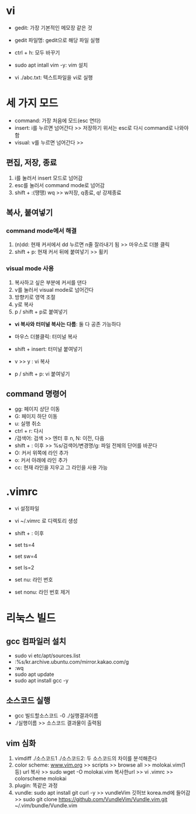 # vi
- gedit: 가장 기본적인 메모장 같은 것
- gedit 파일명: gedit으로 해당 파일 실행

- ctrl + h: 모두 바꾸기

- sudo apt intall vim -y: vim 설치
- vi ./abc.txt: 텍스트파일을 vi로 실행

# 세 가지 모드
- command: 가장 처음에 모드(esc 연타)
- insert: i를 누르면 넘어간다 >> 저장하기 위서는 esc로 다시 command로 나와야 함
- visual: v를 누르면 넘어간다 >> 

## 편집, 저장, 종료
1. i를 눌러서 insert 모드로 넘어감
2. esc를 눌러서 command mode로 넘어감
3. shift + :(땡땡) wq >> w저장, q종료, q! 강제종료

## 복사, 붙여넣기
### command mode에서 해결
1. (n)dd: 현재 커서에서 dd 누르면 n줄 잘라내기 됨 >> 마우스로 더블 클릭
2. shift + p: 현재 커서 뒤에 붙여넣기 >> 휠키

### visual mode 사용
1. 복사하고 싶은 부분에 커서를 댄다
2. v를 눌러서 visual mode로 넘어간다
3. 방향키로 영역 조절
4. y로 복사
5. p / shift + p로 붙여넣기

- **vi 복사와 터미널 복사는 다름**: 둘 다 공존 가능하다
- 마우스 더블클릭: 터미널 복사
- shift + insert: 터미널 붙여넣기

- v >> y : vi 복사
- p / shift + p: vi 붙여넣기

## command 명령어
- gg: 페이지 상단 이동
- G: 페이지 하단 이동
- u: 실행 취소
- ctrl + r: 다시 
- /검색어: 검색 >> 엔터 후 n, N: 이전, 다음
- shift + : 이후 >> %s/검색어/변경명/g: 파일 전체의 단어를 바꾼다
- O: 커서 위쪽에 라인 추가
- o: 커서 아래에 라인 추가
- cc: 현재 라인을 지우고 그 라인을 사용 가능

# .vimrc
- vi 설정파일
- vi ~/.vimrc 로 디렉토리 생성

- shift + : 이후
- set ts=4
- set sw=4
- set ls=2
- set nu: 라인 번호
- set nonu: 라인 번호 제거

# 리눅스 빌드
## gcc 컴파일러 설치
- sudo vi etc/apt/sources.list
- :%s/kr.archive.ubuntu.com/mirror.kakao.com/g
- :wq
- sudo apt update
- sudo apt install gcc -y

## 소스코드 실행
- gcc 빌드할소스코드 -0 ./실행결과이름
- ./실행이름 >> 소스코드 결과물이 출력됨

## vim 심화
1. vimdiff ./소스코드1 ./소스코드2: 두 소스코드의 차이를 분석해준다
2. color scheme: www.vim.org >> scripts >> browse all >> molokai.vim(1등) url 복사 >> sudo wget -O molokai.vim 복사한url >> vi .vimrc >> colorscheme molokai
3. plugin: 똑같은 과정
4. vundle: sudo apt install git curl -y >> vundleVim 깃허브 korea.md에 들어감 >> sudo git clone https://github.com/VundleVim/Vundle.vim.git ~/.vim/bundle/Vundle.vim
